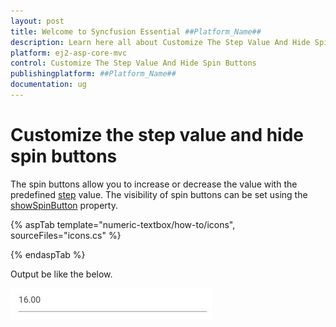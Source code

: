 ```yaml
---
layout: post
title: Welcome to Syncfusion Essential ##Platform_Name##
description: Learn here all about Customize The Step Value And Hide Spin Buttons of Syncfusion Essential ##Platform_Name## widgets based on HTML5 and jQuery.
platform: ej2-asp-core-mvc
control: Customize The Step Value And Hide Spin Buttons
publishingplatform: ##Platform_Name##
documentation: ug
---
```


# Customize the step value and hide spin buttons

The spin buttons allow you to increase or decrease the value with the predefined [step](https://help.syncfusion.com/cr/aspnetcore-js2/Syncfusion.EJ2.Inputs.NumericTextBox.html#Syncfusion_EJ2_Inputs_NumericTextBox_Step)
value. The visibility of spin buttons can be set using the [showSpinButton](https://help.syncfusion.com/cr/aspnetcore-js2/Syncfusion.EJ2.Inputs.NumericTextBox.html#Syncfusion_EJ2_Inputs_NumericTextBox_ShowSpinButton) property.

{% aspTab template="numeric-textbox/how-to/icons", sourceFiles="icons.cs" %}

{% endaspTab %}

Output be like the below.

![NumericTextBox Sample](../images/icons.png)